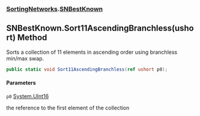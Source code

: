 ### [SortingNetworks](SortingNetworks.md 'SortingNetworks').[SNBestKnown](SortingNetworks.SNBestKnown.md 'SortingNetworks.SNBestKnown')

## SNBestKnown.Sort11AscendingBranchless(ushort) Method

Sorts a collection of 11 elements in ascending order using branchless min/max swap.

```csharp
public static void Sort11AscendingBranchless(ref ushort p0);
```
#### Parameters

<a name='SortingNetworks.SNBestKnown.Sort11AscendingBranchless(ushort).p0'></a>

`p0` [System.UInt16](https://docs.microsoft.com/en-us/dotnet/api/System.UInt16 'System.UInt16')

the reference to the first element of the collection